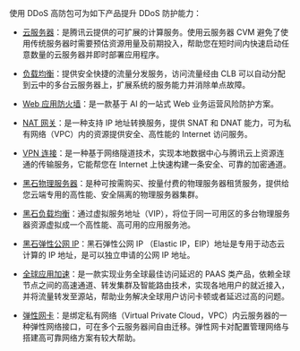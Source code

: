 使用 DDoS 高防包可为如下产品提升 DDoS 防护能力：
- [云服务器](https://cloud.tencent.com/document/product/213)：是腾讯云提供的可扩展的计算服务。使用云服务器 CVM 避免了使用传统服务器时需要预估资源用量及前期投入，帮助您在短时间内快速启动任意数量的云服务器并即时部署应用程序。

- [负载均衡](https://cloud.tencent.com/document/product/214)：提供安全快捷的流量分发服务，访问流量经由 CLB 可以自动分配到云中的多台云服务器上，扩展系统的服务能力并消除单点故障。

- [Web 应用防火墙](https://cloud.tencent.com/document/product/627)：是一款基于 AI 的一站式 Web 业务运营风险防护方案。
- [NAT 网关](https://cloud.tencent.com/document/product/552)：是一种支持 IP 地址转换服务，提供 SNAT 和 DNAT 能力，可为私有网络（VPC）内的资源提供安全、高性能的 Internet 访问服务。
- [VPN 连接](https://cloud.tencent.com/document/product/554)：是一种基于网络隧道技术，实现本地数据中心与腾讯云上资源连通的传输服务，它能帮您在 Internet 上快速构建一条安全、可靠的加密通道。

- [黑石物理服务器](https://cloud.tencent.com/document/product/386)：是种可按需购买、按量付费的物理服务器租赁服务，提供给您云端专用的高性能、安全隔离的物理服务器集群。

- [黑石负载均衡](https://cloud.tencent.com/document/product/1027)：通过虚拟服务地址（VIP），将位于同一可用区的多台物理服务器资源虚拟成一个高性能、高可用的应用服务池。

- [黑石弹性公网 IP](https://cloud.tencent.com/document/product/1028)：黑石弹性公网 IP （Elastic IP，EIP）地址是专用于动态云计算的 IP 地址，是可以独立申请的公网 IP 地址。

- [全球应用加速](https://cloud.tencent.com/document/product/608)：是一款实现业务全球最佳访问延迟的 PAAS 类产品，依赖全球节点之间的高速通道、转发集群及智能路由技术，实现各地用户的就近接入，并将流量转发至源站，帮助业务解决全球用户访问卡顿或者延迟过高的问题。

- [弹性网卡](https://cloud.tencent.com/document/product/576)：是绑定私有网络（Virtual Private Cloud，VPC）内云服务器的一种弹性网络接口，可在多个云服务器间自由迁移。弹性网卡对配置管理网络与搭建高可靠网络方案有较大帮助。
